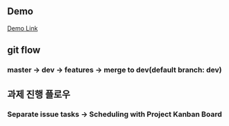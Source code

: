 ## Demo
[Demo Link](https://bit.ly/3kE79ai)

## git flow
### master -> dev -> features -> merge to dev(default branch: dev)

## 과제 진행 플로우
### Separate issue tasks -> Scheduling with Project Kanban Board
